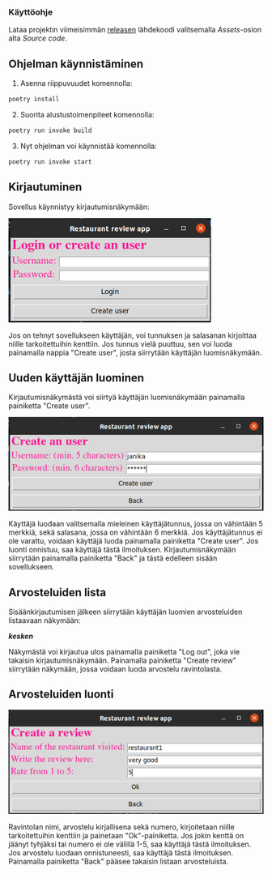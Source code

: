 ### Käyttöohje
Lataa projektin viimeisimmän [releasen](https://github.com/janikakalliokoski/ot-harjoitustyo/releases/tag/viikko5) lähdekoodi valitsemalla *Assets*-osion alta *Source code*.
## Ohjelman käynnistäminen
1. Asenna riippuvuudet komennolla:
```bash
poetry install
```
2. Suorita alustustoimenpiteet komennolla:
```bash
poetry run invoke build
```
3. Nyt ohjelman voi käynnistää komennolla:
```bash
poetry run invoke start
```

## Kirjautuminen
Sovellus käynnistyy kirjautumisnäkymään:

![Screenshot](./kuvat/login.png)

Jos on tehnyt sovellukseen käyttäjän, voi tunnuksen ja salasanan kirjoittaa niille tarkoitettuihin kenttiin. Jos tunnus vielä puuttuu, sen voi luoda painamalla nappia "Create user", josta siirrytään käyttäjän luomisnäkymään.

## Uuden käyttäjän luominen
Kirjautumisnäkymästä voi siirtyä käyttäjän luomisnäkymään painamalla painiketta "Create user".

![Screenshot](./kuvat/create_user.png)

Käyttäjä luodaan valitsemalla mieleinen käyttäjätunnus, jossa on vähintään 5 merkkiä, sekä salasana, jossa on vähintään 6 merkkiä. Jos käyttäjätunnus ei ole varattu, voidaan käyttäjä luoda painamalla painiketta "Create user". Jos luonti onnistuu, saa käyttäjä tästä ilmoituksen. Kirjautumisnäkymään siirrytään painamalla painiketta "Back" ja tästä edelleen sisään sovellukseen.
## Arvosteluiden lista
Sisäänkirjautumisen jälkeen siirrytään käyttäjän luomien arvosteluiden listaavaan näkymään:

***kesken***

Näkymästä voi kirjautua ulos painamalla painiketta "Log out", joka vie takaisin kirjautumisnäkymään. 
Painamalla painiketta "Create review" siirrytään näkymään, jossa voidaan luoda arvostelu ravintolasta.
## Arvosteluiden luonti
![Screenshot](./kuvat/create_review.png)

Ravintolan nimi, arvostelu kirjallisena sekä numero, kirjoitetaan niille tarkoitettuihin kenttiin ja painetaan "Ok"-painiketta. Jos jokin kenttä on jäänyt tyhjäksi tai numero ei ole välillä 1-5, saa käyttäjä tästä ilmoituksen. Jos arvostelu luodaan onnistuneesti, saa käyttäjä tästä ilmoituksen.
Painamalla painiketta "Back" pääsee takaisin listaan arvosteluista.
